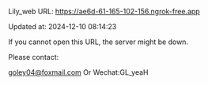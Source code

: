 Lily_web URL: https://ae6d-61-165-102-156.ngrok-free.app

Updated at: 2024-12-10 08:14:23

If you cannot open this URL, the server might be down.

Please contact: 

goley04@foxmail.com Or Wechat:GL_yeaH